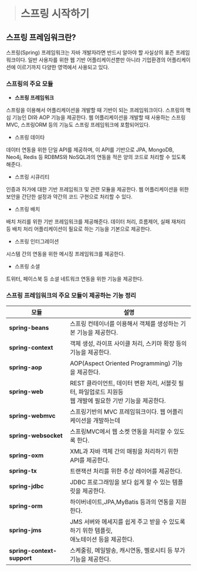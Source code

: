 ># 스프링 시작하기


## 스프링 프레임워크란?

 스프링(Spring) 프레임워크는 자바 개발자라면 반드시 알아야 할 사실상의 표즌 프레임워크이다.
 일반 사용자를 위한 웹 기반 어플리케이션뿐만 아니라 기업환경의 어플리케이션에 이르기까지
 다양한 영역에서 사용되고 있다.
 
### 스프링의 주요 모듈

* **스프링 프레임워크** 

스프링을 이용해서 어플리케이션을 개발할 때 기반이 되는 프레임워크이다. 스프링의 핵심 기능인 DI와
AOP 기능을 제공한다. 웹 어플리케이션을 개발할 때 사용하는 스프링MVC, 스프링ORM 등의 기능도 스프링
프레임워크에 포함되어있다.

* 스프링 데이타

데이터 연동을 위한 단일 API를 제공하며, 이 API를 기반으로 JPA, MongoDB, Neo4j, Redis 등 RDBMS와 NoSQL과의
연동을 적은 양의 코드로 처리할 수 있도록 해준다.

* 스프링 시큐리티

인증과 허가에 대한 기반 프레임워크 및 관련 모듈을 제공한다. 웹 어플리케이션을 위한 보안을 간단한 설정과 약간의
코드 구현으로 처리할 수 있다.

* 스프링 배치

배치 처리를 위한 기반 프레임워크를 제공해준다. 데이터 처리, 흐름제어, 실패 재처리 등 배치 처리 어플리케이션이
필요로 하는 기능을 기본으로 제공한다.

* 스프링 인터그레이션

시스템 간의 연동을 위한 메시징 프레임워크를 제공한다.

* 스프링 소셜

트위터, 페이스북 등 소셜 네트워크 연동을 위한 기능을 제공한다.


### 스프링 프레임워크의 주요 모듈이 제공하는 기능 정리

모듈 | 설명
-----|-----
**spring-beans** | 스프링 컨테이너를 이용해서 객체를 생성하는 기본 기능을 제공한다.
**spring-context** | 객체 생성, 라이프 사이클 처리, 스키마 확장 등의 기능을 제공한다.
**spring-aop** | AOP(Aspect Oriented Programming) 기능을 제공한다.
**spring-web**  | REST 클라이언트, 데이터 변환 처리, 서블릿 필터, 파일업로드 지원등 <br>웹 개발에 필요한 기반 기능을 제공한다.
**spring-webmvc** | 스프링기반의 MVC 프레임워크이다. 웹 어플리케이션을 개발하는데
**spring-websocket** | 스프링MVC에서 웹 소켓 연동을 처리할 수 있도록 한다.
**spring-oxm** | XML과 자바 객체 간의 매핑을 처리하기 위한 API를 제공한다.
**spring-tx** | 트랜잭션 처리를 위한 추상 레이어를 제공한다.
**spring-jdbc** | JDBC 프로그래밍을 보다 쉽게 할 수 있는 템플릿을 제공한다.
**spring-orm** | 하이버네이트,JPA,MyBatis 등과의 연동을 지원한다.
**spring-jms** | JMS 서버와 메세지를 쉽게 주고 받을 수 있도록 하기 위한 템플릿, <br> 애노테이션 등을 제공한다.
**spring-context-support** | 스케줄링, 메일발송, 캐시연동, 벨로시티 등 부가 기능을 제공한다.
